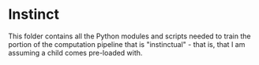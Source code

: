 # Instinct

This folder contains all the Python modules and scripts needed to train the
portion of the computation pipeline that is "instinctual" - that is, that I
am assuming a child comes pre-loaded with.